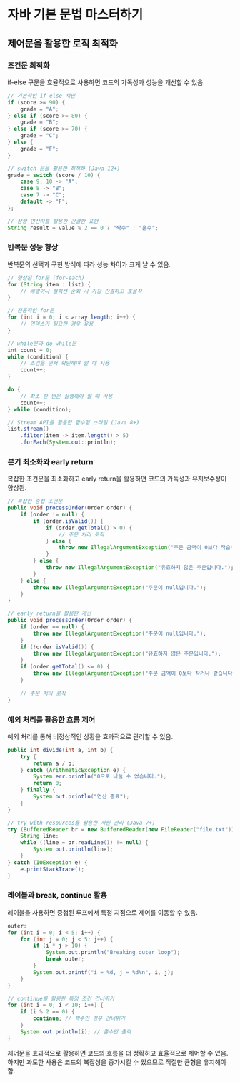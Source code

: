 # 자바 기본 문법 마스터하기

## 제어문을 활용한 로직 최적화

### 조건문 최적화

if-else 구문을 효율적으로 사용하면 코드의 가독성과 성능을 개선할 수 있음.

```java
// 기본적인 if-else 체인
if (score >= 90) {
    grade = "A";
} else if (score >= 80) {
    grade = "B";
} else if (score >= 70) {
    grade = "C";
} else {
    grade = "F";
}

// switch 문을 활용한 최적화 (Java 12+)
grade = switch (score / 10) {
    case 9, 10 -> "A";
    case 8 -> "B";
    case 7 -> "C";
    default -> "F";
};

// 삼항 연산자를 활용한 간결한 표현
String result = value % 2 == 0 ? "짝수" : "홀수";
```

### 반복문 성능 향상

반복문의 선택과 구현 방식에 따라 성능 차이가 크게 날 수 있음.

```java
// 향상된 for문 (for-each)
for (String item : list) {
    // 배열이나 컬렉션 순회 시 가장 간결하고 효율적
}

// 전통적인 for문
for (int i = 0; i < array.length; i++) {
    // 인덱스가 필요한 경우 유용
}

// while문과 do-while문
int count = 0;
while (condition) {
    // 조건을 먼저 확인해야 할 때 사용
    count++;
}

do {
    // 최소 한 번은 실행해야 할 때 사용
    count++;
} while (condition);

// Stream API를 활용한 함수형 스타일 (Java 8+)
list.stream()
    .filter(item -> item.length() > 5)
    .forEach(System.out::println);
```

### 분기 최소화와 early return

복잡한 조건문을 최소화하고 early return을 활용하면 코드의 가독성과 유지보수성이 향상됨.

```java
// 복잡한 중첩 조건문
public void processOrder(Order order) {
    if (order != null) {
        if (order.isValid()) {
            if (order.getTotal() > 0) {
                // 주문 처리 로직
            } else {
                throw new IllegalArgumentException("주문 금액이 0보다 작습니다.");
            }
        } else {
            throw new IllegalArgumentException("유효하지 않은 주문입니다.");
        }
    } else {
        throw new IllegalArgumentException("주문이 null입니다.");
    }
}

// early return을 활용한 개선
public void processOrder(Order order) {
    if (order == null) {
        throw new IllegalArgumentException("주문이 null입니다.");
    }
    if (!order.isValid()) {
        throw new IllegalArgumentException("유효하지 않은 주문입니다.");
    }
    if (order.getTotal() <= 0) {
        throw new IllegalArgumentException("주문 금액이 0보다 작거나 같습니다.");
    }
    
    // 주문 처리 로직
}
```

### 예외 처리를 활용한 흐름 제어

예외 처리를 통해 비정상적인 상황을 효과적으로 관리할 수 있음.

```java
public int divide(int a, int b) {
    try {
        return a / b;
    } catch (ArithmeticException e) {
        System.err.println("0으로 나눌 수 없습니다.");
        return 0;
    } finally {
        System.out.println("연산 종료");
    }
}

// try-with-resources를 활용한 자원 관리 (Java 7+)
try (BufferedReader br = new BufferedReader(new FileReader("file.txt"))) {
    String line;
    while ((line = br.readLine()) != null) {
        System.out.println(line);
    }
} catch (IOException e) {
    e.printStackTrace();
}
```

### 레이블과 break, continue 활용

레이블을 사용하면 중첩된 루프에서 특정 지점으로 제어를 이동할 수 있음.

```java
outer:
for (int i = 0; i < 5; i++) {
    for (int j = 0; j < 5; j++) {
        if (i * j > 10) {
            System.out.println("Breaking outer loop");
            break outer;
        }
        System.out.printf("i = %d, j = %d%n", i, j);
    }
}

// continue를 활용한 특정 조건 건너뛰기
for (int i = 0; i < 10; i++) {
    if (i % 2 == 0) {
        continue; // 짝수인 경우 건너뛰기
    }
    System.out.println(i); // 홀수만 출력
}
```

제어문을 효과적으로 활용하면 코드의 흐름을 더 정확하고 효율적으로 제어할 수 있음. 하지만 과도한 사용은 코드의 복잡성을 증가시킬 수 있으므로 적절한 균형을 유지해야 함.
